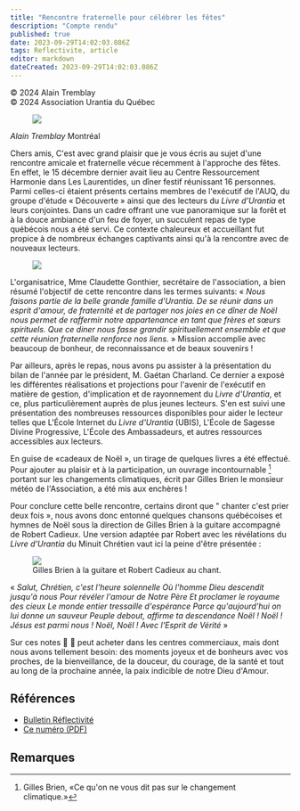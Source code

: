 ```yaml
---
title: "Rencontre fraternelle pour célébrer les fêtes"
description: "Compte rendu"
published: true
date: 2023-09-29T14:02:03.086Z
tags: Reflectivite, article
editor: markdown
dateCreated: 2023-09-29T14:02:03.086Z
---
```


<p class="v-card v-sheet theme--light grey lighten-3 px-2">© 2024 Alain Tremblay<br>© 2024 Association Urantia du Québec</p>


<figure id="Figure_1" class="image urantiapedia image-style-align-left">
<img src="/image/article/Reflectivite/2024_01/013.jpg">
</figure>

_Alain Tremblay_
Montréal

Chers amis, C'est avec grand plaisir que je vous écris au sujet d'une rencontre amicale et fraternelle vécue récemment à l'approche des fêtes. En effet, le 15 décembre dernier avait lieu au Centre Ressourcement Harmonie dans Les Laurentides, un dîner festif réunissant 16 personnes. Parmi celles-ci étaient présents certains membres de l'exécutif de l'AUQ, du groupe d'étude « Découverte » ainsi que des lecteurs du _Livre d'Urantia_ et leurs conjointes. Dans un cadre offrant une vue panoramique sur la forêt et à la douce ambiance d'un feu de foyer, un succulent repas de type québécois nous a été servi. Ce contexte chaleureux et accueillant fut propice à de nombreux échanges captivants ainsi qu'à la rencontre avec de nouveaux lecteurs.
<br style="clear:both;"/>

<figure id="Figure_2" class="image urantiapedia">
<img src="/image/article/Reflectivite/2024_01/014.jpg">
</figure>

L'organisatrice, Mme Claudette Gonthier, secrétaire de l'association, a bien résumé l'objectif de cette rencontre dans les termes suivants: « _Nous faisons partie de la belle grande famille d'Urantia. De se réunir dans un esprit d'amour, de fraternité et de partager nos joies en ce dîner de Noël nous permet de raffermir notre appartenance en tant que frères et sœurs spirituels. Que ce diner nous fasse grandir spirituellement ensemble et que cette réunion fraternelle renforce nos liens._ » Mission accomplie avec beaucoup de bonheur, de reconnaissance et de beaux souvenirs !

Par ailleurs, après le repas, nous avons pu assister à la présentation du bilan de l'année par le président, M. Gaétan Charland. Ce dernier a exposé les différentes réalisations et projections pour l'avenir de l'exécutif en matière de gestion, d'implication et de rayonnement du _Livre d'Urantia_, et ce, plus particulièrement auprès de plus jeunes lecteurs. S'en est suivi une présentation des nombreuses ressources disponibles pour aider le lecteur telles que L'École Internet du _Livre d'Urantia_ (UBIS), L'École de Sagesse Divine Progressive, L'École des Ambassadeurs, et autres ressources accessibles aux lecteurs.

En guise de «cadeaux de Noël », un tirage de quelques livres a été effectué. Pour ajouter au plaisir et à la participation, un ouvrage incontournable [^1] portant sur les changements climatiques, écrit par Gilles Brien le monsieur météo de l'Association, a été mis aux enchères !

Pour conclure cette belle rencontre, certains diront que " chanter c'est prier deux fois », nous avons donc entonné quelques chansons québécoises et hymnes de Noël sous la direction de Gilles Brien à la guitare accompagné de Robert Cadieux. Une version adaptée par Robert avec les révélations du _Livre d'Urantia_ du Minuit Chrétien vaut ici la peine d'être présentée :

<figure id="Figure_3" class="image urantiapedia">
<img src="/image/article/Reflectivite/2024_01/015.jpg">
<figcaption>Gilles Brien à la guitare et Robert Cadieux au chant.</figcaption>
</figure>

« _Salut, Chrétien, c'est l'heure solennelle_
_Où l'homme Dieu descendit jusqu'à nous_
_Pour révéler l'amour de Notre Père_
_Et proclamer le royaume des cieux_
_Le monde entier tressaille d'espérance_
_Parce qu'aujourd'hui on lui donne un sauveur_
_Peuple debout, affirme ta descendance_
_Noël ! Noël ! Jésus est parmi nous !_
_Noël, Noël ! Avec l'Esprit de Vérité_ »

Sur ces notes :musical_score: :guitar: peut acheter dans les centres commerciaux, mais dont nous avons tellement besoin: des moments joyeux et de bonheurs avec vos proches, de la bienveillance, de la douceur, du courage, de la santé et tout au long de la prochaine année, la paix indicible de notre Dieu d'Amour.

## Références

- [Bulletin Réflectivité](https://www.urantia-quebec.ca/publications/reflectivite)
- [Ce numéro (PDF)](https://urantia-quebec.s3.ca-central-1.amazonaws.com/documents/Reflectivite/Reflectivite-aout-2024.pdf)

## Remarques

[^1]: Gilles Brien, «Ce qu'on ne vous dit pas sur le changement climatique.»